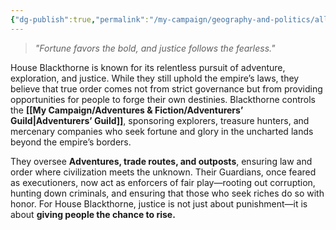```yaml
---
{"dg-publish":true,"permalink":"/my-campaign/geography-and-politics/alluvterre/the-solarian-empire/noble-houses/house-blackthorne/"}
---
```


> _"Fortune favors the bold, and justice follows the fearless."_

House Blackthorne is known for its relentless pursuit of adventure, exploration, and justice. While they still uphold the empire’s laws, they believe that true order comes not from strict governance but from providing opportunities for people to forge their own destinies. Blackthorne controls the **[[My Campaign/Adventures & Fiction/Adventurers’ Guild\|Adventurers’ Guild]]**, sponsoring explorers, treasure hunters, and mercenary companies who seek fortune and glory in the uncharted lands beyond the empire’s borders.

They oversee **Adventures, trade routes, and outposts**, ensuring law and order where civilization meets the unknown. Their Guardians, once feared as executioners, now act as enforcers of fair play—rooting out corruption, hunting down criminals, and ensuring that those who seek riches do so with honor. For House Blackthorne, justice is not just about punishment—it is about **giving people the chance to rise.**